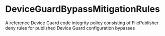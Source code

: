 # DeviceGuardBypassMitigationRules
A reference Device Guard code integrity policy consisting of FilePublisher deny rules for published Device Guard configuration bypasses
